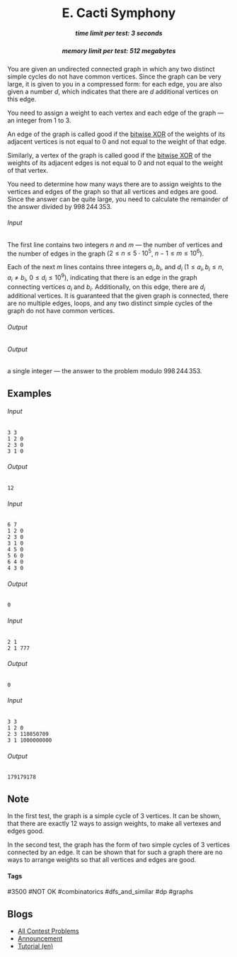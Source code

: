 <h1 style='text-align: center;'> E. Cacti Symphony</h1>

<h5 style='text-align: center;'>time limit per test: 3 seconds</h5>
<h5 style='text-align: center;'>memory limit per test: 512 megabytes</h5>

You are given an undirected connected graph in which any two distinct simple cycles do not have common vertices. Since the graph can be very large, it is given to you in a compressed form: for each edge, you are also given a number $d$, which indicates that there are $d$ additional vertices on this edge.

You need to assign a weight to each vertex and each edge of the graph — an integer from $1$ to $3$.

An edge of the graph is called good if the [bitwise XOR](https://en.wikipedia.org/wiki/Exclusive_or) of the weights of its adjacent vertices is not equal to $0$ and not equal to the weight of that edge.

Similarly, a vertex of the graph is called good if the [bitwise XOR](https://en.wikipedia.org/wiki/Exclusive_or) of the weights of its adjacent edges is not equal to $0$ and not equal to the weight of that vertex.

You need to determine how many ways there are to assign weights to the vertices and edges of the graph so that all vertices and edges are good. Since the answer can be quite large, you need to calculate the remainder of the answer divided by $998\,244\,353$.

###### Input

The first line contains two integers $n$ and $m$ — the number of vertices and the number of edges in the graph ($2 \le n \le 5 \cdot 10^5$, $n - 1 \le m \le 10^6$).

Each of the next $m$ lines contains three integers $a_i, b_i$, and $d_i$ ($1 \le a_i, b_i \le n$, $a_i \ne b_i$, $0 \le d_i \le 10^9$), indicating that there is an edge in the graph connecting vertices $a_i$ and $b_i$. Additionally, on this edge, there are $d_i$ additional vertices. It is guaranteed that the given graph is connected, there are no multiple edges, loops, and any two distinct simple cycles of the graph do not have common vertices.

###### Output

###### Output

 a single integer — the answer to the problem modulo $998\,244\,353$.

## Examples

###### Input


```text
3 3
1 2 0
2 3 0
3 1 0
```
###### Output


```text
12
```
###### Input


```text
6 7
1 2 0
2 3 0
3 1 0
4 5 0
5 6 0
6 4 0
4 3 0
```
###### Output


```text
0
```
###### Input


```text
2 1
2 1 777
```
###### Output


```text
0
```
###### Input


```text
3 3
1 2 0
2 3 110850709
3 1 1000000000
```
###### Output


```text
179179178
```
## Note

In the first test, the graph is a simple cycle of $3$ vertices. It can be shown, that there are exactly $12$ ways to assign weights, to make all vertexes and edges good.

In the second test, the graph has the form of two simple cycles of $3$ vertices connected by an edge. It can be shown that for such a graph there are no ways to arrange weights so that all vertices and edges are good.



#### Tags 

#3500 #NOT OK #combinatorics #dfs_and_similar #dp #graphs 

## Blogs
- [All Contest Problems](../Codeforces_Round_908_(Div._1).md)
- [Announcement](../blogs/Announcement.md)
- [Tutorial (en)](../blogs/Tutorial_(en).md)
